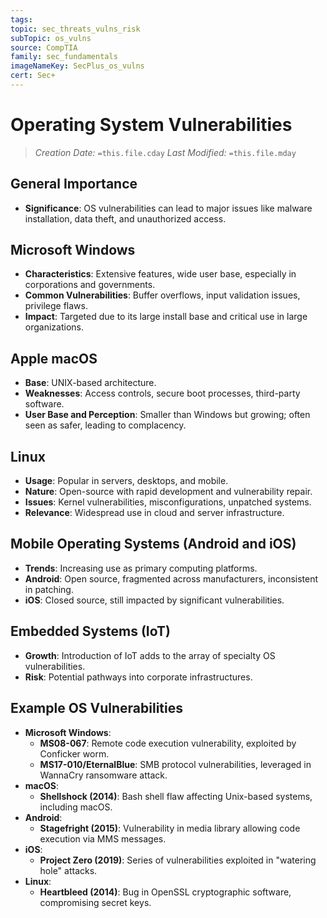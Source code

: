```yaml
---
tags: 
topic: sec_threats_vulns_risk
subTopic: os_vulns
source: CompTIA
family: sec_fundamentals
imageNameKey: SecPlus_os_vulns
cert: Sec+
---
```

# Operating System Vulnerabilities
> *Creation Date:* `=this.file.cday`
> *Last Modified:* `=this.file.mday`



## General Importance
- **Significance**: OS vulnerabilities can lead to major issues like malware installation, data theft, and unauthorized access.

## Microsoft Windows
- **Characteristics**: Extensive features, wide user base, especially in corporations and governments.
- **Common Vulnerabilities**: Buffer overflows, input validation issues, privilege flaws.
- **Impact**: Targeted due to its large install base and critical use in large organizations.

## Apple macOS
- **Base**: UNIX-based architecture.
- **Weaknesses**: Access controls, secure boot processes, third-party software.
- **User Base and Perception**: Smaller than Windows but growing; often seen as safer, leading to complacency.

## Linux
- **Usage**: Popular in servers, desktops, and mobile.
- **Nature**: Open-source with rapid development and vulnerability repair.
- **Issues**: Kernel vulnerabilities, misconfigurations, unpatched systems.
- **Relevance**: Widespread use in cloud and server infrastructure.

## Mobile Operating Systems (Android and iOS)
- **Trends**: Increasing use as primary computing platforms.
- **Android**: Open source, fragmented across manufacturers, inconsistent in patching.
- **iOS**: Closed source, still impacted by significant vulnerabilities.
## Embedded Systems (IoT)
- **Growth**: Introduction of IoT adds to the array of specialty OS vulnerabilities.
- **Risk**: Potential pathways into corporate infrastructures.
## Example OS Vulnerabilities
- **Microsoft Windows**:
  - **MS08-067**: Remote code execution vulnerability, exploited by Conficker worm.
  - **MS17-010/EternalBlue**: SMB protocol vulnerabilities, leveraged in WannaCry ransomware attack.
- **macOS**:
  - **Shellshock (2014)**: Bash shell flaw affecting Unix-based systems, including macOS.
- **Android**:
  - **Stagefright (2015)**: Vulnerability in media library allowing code execution via MMS messages.
- **iOS**:
  - **Project Zero (2019)**: Series of vulnerabilities exploited in "watering hole" attacks.
- **Linux**:
  - **Heartbleed (2014)**: Bug in OpenSSL cryptographic software, compromising secret keys.
